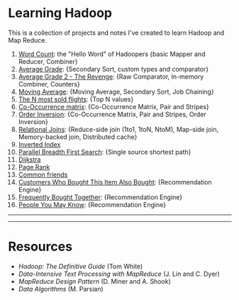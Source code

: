 # Learning Hadoop #
This is a collection of projects and notes I've created to learn Hadoop and Map Reduce.   
  
1. [Word Count](./word_count): the "Hello Word" of Hadoopers {basic Mapper and Reducer, Combiner}
2. [Average Grade](./average_grade): {Secondary Sort, custom types and comparator}
3. [Average Grade 2 - The Revenge](./average_grade_revisited): {Raw Comparator, In-memory Combiner, Counters}
4. [Moving Average](./moving_average): {Moving Average, Secondary Sort, Job Chaining}
5. [The N most sold flights](./top_n_records): {Top N values}
6. [Co-Occurrence matrix](./co_occurrence_matrix): {Co-Occurrence Matrix, Pair and Stripes}
7. [Order Inversion](./order_inversion): {Co-Occurrence Matrix, Pair and Stripes, Order Inversion}
8. [Relational Joins](./relational_joins): {Reduce-side join (1to1, 1toN, NtoM), Map-side join, Memory-backed join, Distributed cache}
9. [Inverted Index](./inverted_index)
10. [Parallel Breadth First Search](./graph_bfs): {Single source shortest path}
11. [Dijkstra](./dijkstra)
12. [Page Rank](./page_rank)
13. [Common friends](./common_friends)
14. [Customers Who Bought This Item Also Bought](./cwbtiab): {Recommendation Engine}
15. [Frequently Bought Together](./frequently_bought_together): {Recommendation Engine}
15. [People You May Know](./people_you_may_know): {Recommendation Engine}


- - - -
- - - -

# Resources #
* *Hadoop: The Definitive Guide* (Tom White)
* *Data-Intensive Text Processing with MapReduce* (J. Lin and C. Dyer)
* *MapReduce Design Pattern* (D. Miner and A. Shook)
* *Data Algorithms* (M. Parsian)
